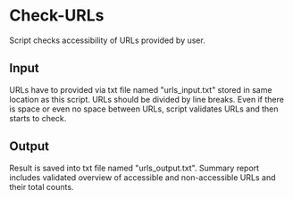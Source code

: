 # Check-URLs
Script checks accessibility of URLs provided by user.

## Input
URLs have to provided via txt file named "urls_input.txt" stored in same location as this script.
URLs should be divided by line breaks. Even if there is space or even no space between URLs, script validates URLs and then starts to check.

## Output
Result is saved into txt file named "urls_output.txt".
Summary report includes validated overview of accessible and non-accessible URLs and their total counts.
